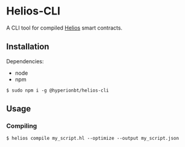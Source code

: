 # Helios-CLI

A CLI tool for compiled [Helios](https://github.com/Hyperion-BT/Helios) smart contracts.

## Installation

Dependencies:
  * node
  * npm

```shell
$ sudo npm i -g @hyperionbt/helios-cli
```

## Usage

### Compiling

```shell
$ helios compile my_script.hl --optimize --output my_script.json
```
